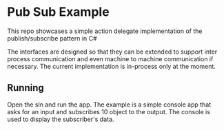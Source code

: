 
# Pub Sub Example

This repo showcases a simple action delegate implementation of the publish/subscribe pattern in C#

The interfaces are designed so that they can be extended to support inter process communication and even machine to machine communication if necessary. The current implementation is in-process only at the moment.


## Running

Open the sln and run the app. The example is a simple console app that asks for an input and subscribes 10 object to the output. The console is used to display the subscriber's data.